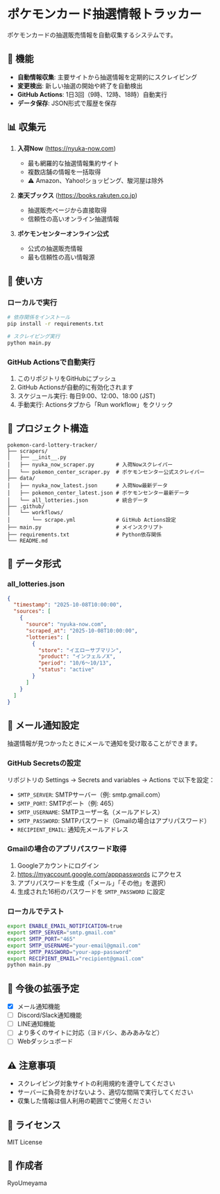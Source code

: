 # ポケモンカード抽選情報トラッカー

ポケモンカードの抽選販売情報を自動収集するシステムです。

## 🎯 機能

- **自動情報収集**: 主要サイトから抽選情報を定期的にスクレイピング
- **変更検出**: 新しい抽選の開始や終了を自動検出
- **GitHub Actions**: 1日3回（9時、12時、18時）自動実行
- **データ保存**: JSON形式で履歴を保存

## 📊 収集元

1. **入荷Now** (https://nyuka-now.com)
   - 最も網羅的な抽選情報集約サイト
   - 複数店舗の情報を一括取得
   - ⚠️ Amazon、Yahoo!ショッピング、駿河屋は除外

2. **楽天ブックス** (https://books.rakuten.co.jp)
   - 抽選販売ページから直接取得
   - 信頼性の高いオンライン抽選情報

3. **ポケモンセンターオンライン公式**
   - 公式の抽選販売情報
   - 最も信頼性の高い情報源

## 🚀 使い方

### ローカルで実行

```bash
# 依存関係をインストール
pip install -r requirements.txt

# スクレイピング実行
python main.py
```

### GitHub Actionsで自動実行

1. このリポジトリをGitHubにプッシュ
2. GitHub Actionsが自動的に有効化されます
3. スケジュール実行: 毎日9:00、12:00、18:00 (JST)
4. 手動実行: Actionsタブから「Run workflow」をクリック

## 📁 プロジェクト構造

```
pokemon-card-lottery-tracker/
├── scrapers/
│   ├── __init__.py
│   ├── nyuka_now_scraper.py       # 入荷Nowスクレイパー
│   └── pokemon_center_scraper.py  # ポケモンセンター公式スクレイパー
├── data/
│   ├── nyuka_now_latest.json      # 入荷Now最新データ
│   ├── pokemon_center_latest.json # ポケモンセンター最新データ
│   └── all_lotteries.json         # 統合データ
├── .github/
│   └── workflows/
│       └── scrape.yml             # GitHub Actions設定
├── main.py                        # メインスクリプト
├── requirements.txt               # Python依存関係
└── README.md
```

## 📝 データ形式

### all_lotteries.json

```json
{
  "timestamp": "2025-10-08T10:00:00",
  "sources": [
    {
      "source": "nyuka-now.com",
      "scraped_at": "2025-10-08T10:00:00",
      "lotteries": [
        {
          "store": "イエローサブマリン",
          "product": "インフェルノX",
          "period": "10/6～10/13",
          "status": "active"
        }
      ]
    }
  ]
}
```

## 📧 メール通知設定

抽選情報が見つかったときにメールで通知を受け取ることができます。

### GitHub Secretsの設定

リポジトリの Settings → Secrets and variables → Actions で以下を設定：

- `SMTP_SERVER`: SMTPサーバー（例: smtp.gmail.com）
- `SMTP_PORT`: SMTPポート（例: 465）
- `SMTP_USERNAME`: SMTPユーザー名（メールアドレス）
- `SMTP_PASSWORD`: SMTPパスワード（Gmailの場合はアプリパスワード）
- `RECIPIENT_EMAIL`: 通知先メールアドレス

### Gmailの場合のアプリパスワード取得

1. Googleアカウントにログイン
2. https://myaccount.google.com/apppasswords にアクセス
3. アプリパスワードを生成（「メール」「その他」を選択）
4. 生成された16桁のパスワードを `SMTP_PASSWORD` に設定

### ローカルでテスト

```bash
export ENABLE_EMAIL_NOTIFICATION=true
export SMTP_SERVER="smtp.gmail.com"
export SMTP_PORT="465"
export SMTP_USERNAME="your-email@gmail.com"
export SMTP_PASSWORD="your-app-password"
export RECIPIENT_EMAIL="recipient@gmail.com"
python main.py
```

## 🔔 今後の拡張予定

- [x] メール通知機能
- [ ] Discord/Slack通知機能
- [ ] LINE通知機能
- [ ] より多くのサイトに対応（ヨドバシ、あみあみなど）
- [ ] Webダッシュボード

## ⚠️ 注意事項

- スクレイピング対象サイトの利用規約を遵守してください
- サーバーに負荷をかけないよう、適切な間隔で実行してください
- 収集した情報は個人利用の範囲でご使用ください

## 📜 ライセンス

MIT License

## 👤 作成者

RyoUmeyama
